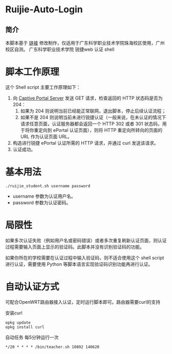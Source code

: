 # Ruijie-Auto-Login
## 简介
本脚本基于 [链接](https://github.com/1203746884/RuijiePortalLoginShellScript) 修改制作，仅适用于广东科学职业技术学院珠海校区使用，广州校区自测。
广东科学职业技术学院 锐捷web 认证 shell

# 脚本工作原理

这个 Shell script 主要工作原理如下：

1. 向 [Captive Portal Server](https://en.wikipedia.org/wiki/Captive_portal) 发送 GET 请求，检查返回的 HTTP 状态码是否为 204：
   1. 如果为 204 则说明当前已经能正常联网，退出脚本，停止后续认证流程；
   2. 如果不是 204 则说明当前未进行锐捷认证（一般来说，在未认证的情况下请求任意页面，认证服务器都会返回一个 HTTP 302 或者 301 状态码，用于将你重定向到 ePortal 认证页面），则将 HTTP 重定向所转向的页面的 URL 作为认证页面 URL。
2. 构造进行锐捷 ePortal 认证所需的 HTTP 请求，并通过 curl 发送该请求。
3. 认证成功。

# 基本用法

```shell
./ruijie_student.sh username password
```

- username 参数为认证用户名。
- password 参数为认证密码。


# 局限性

如果多次认证失败（例如用户名或密码错误）或者多次重复刷新认证页面，则认证过程需要输入页面上显示的验证码。此脚本并没有识别验证码的功能。

如果你所在的学校需要在认证过程中输入验证码，则不适合使用这个 shell script 进行认证，需要使用 Python 等脚本语言实现验证码识别功能再进行认证。

# 自动认证方式

可配合OpenWRT路由器接入认证，定时运行脚本即可。路由器需要curl的支持

安装curl
```shell
opkg update
opkg install curl
```
自动任务 每5分钟运行一次
```shell
*/20 * * * * /bin/teacher.sh 10892 140620
```
